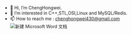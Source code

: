 - 👋 Hi, I’m ChengHongwei.
- 👀 I’m interested in C++,STL,OSI,Linux and MySQL/Redis.
- 📫 How to reach me : chenghongwei430@gmail.com
![新建 Microsoft Word 文档](https://github.com/ChengHongwei430/ChengHongwei430/assets/156173695/cacd2154-1b6d-4add-9ee5-1fce294ef477)
